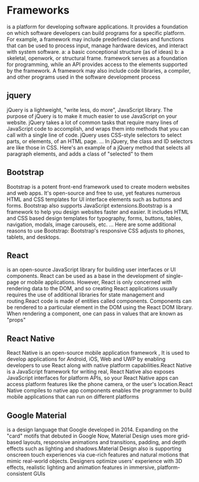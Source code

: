 # Frameworks
 is a platform for developing software applications. It provides a foundation on which software developers can build programs for a specific platform. For example, a framework may include predefined classes and functions that can be used to process input, manage hardware devices, and interact with system software. a: a basic conceptional structure (as of ideas)
b: a skeletal, openwork, or structural frame. framework serves as a foundation for programming, while an API provides access to the elements supported by the framework. A framework may also include code libraries, a compiler, and other programs used in the software development process
  
## jquery 
jQuery is a lightweight, "write less, do more", JavaScript library. The purpose of jQuery is to make it much easier to use JavaScript on your website. jQuery takes a lot of common tasks that require many lines of JavaScript code to accomplish, and wraps them into methods that you can call with a single line of code. jQuery uses CSS-style selectors to select parts, or elements, of an HTML page. ... In jQuery, the class and ID selectors are like those in CSS. Here's an example of a jQuery method that selects all paragraph elements, and adds a class of "selected" to them

## Bootstrap
Bootstrap is a potent front-end framework used to create modern websites and web apps. It's open-source and free to use, yet features numerous HTML and CSS templates for UI interface elements such as buttons and forms. Bootstrap also supports JavaScript extensions.Bootstrap is a framework to help you design websites faster and easier. It includes HTML and CSS based design templates for typography, forms, buttons, tables, navigation, modals, image carousels, etc. ... Here are some additional reasons to use Bootstrap: Bootstrap's responsive CSS adjusts to phones, tablets, and desktops.

## React
is an open-source JavaScript library for building user interfaces or UI components.  React can be used as a base in the development of single-page or mobile applications. However, React is only concerned with rendering data to the DOM, and so creating React applications usually requires the use of additional libraries for state management and routing.React code is made of entities called components. Components can be rendered to a particular element in the DOM using the React DOM library. When rendering a component, one can pass in values that are known as "props"


## React Native
React Native is an open-source mobile application framework , It is used to develop applications for Android, iOS, Web and UWP by enabling developers to use React along with native platform capabilities.React Native is a JavaScript framework for writing real, React Native also exposes JavaScript interfaces for platform APIs, so your React Native apps can access platform features like the phone camera, or the user's location.React Native compiles to native app components enables the programmer to build mobile applications that can run on different platforms


## Google Material 
is a design language that Google developed in 2014. Expanding on the "card" motifs that debuted in Google Now, Material Design uses more grid-based layouts, responsive animations and transitions, padding, and depth effects such as lighting and shadows.Material Design also is supporting onscreen touch experiences via cue-rich features and natural motions that mimic real-world objects. Designers optimize users' experience with 3D effects, realistic lighting and animation features in immersive, platform-consistent GUIs
